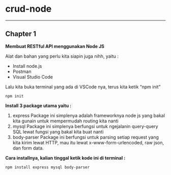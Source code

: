 # crud-node
----------
## Chapter 1
**Membuat RESTful API menggunakan Node JS**

Alat dan bahan yang perlu kita siapin juga nihh, yaitu :
- Install node.js
- Postman
- Visual Studio Code

Lalu kita buka terminal yang ada di VSCode nya, terus kita ketik “npm init”

    npm init

**Install 3 package utama yaitu :**
1. express
    Package ini simplenya adalah frameworknya node js yang bakal kita gunain untuk mempermudah routing kita nanti
2. mysql
    Package ini simplenya berfungsi untuk ngejalanin query-query SQL lewat fungsi yang bakal kita buat nanti
3. body-parser
    Package ini berfungsi untuk parsing setiap request yang kita kirim lewat HTTP, mau itu lewat x-www-form-urlencoded, raw json, dan form data.

**Cara installnya, kalian tinggal ketik kode ini di terminal :**

    npm install express mysql body-parser